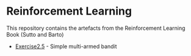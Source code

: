 # Reinforcement Learning 
This repository contains the artefacts from the Reinforcement Learning Book (Sutto and Barto)


- [Exercise2.5](Exercise2.5/README.md) - Simple multi-armed bandit 
